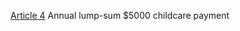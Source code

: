 [Article 4](ColumbiaPostDocs.pdf#page=6&selection=27,38,35,89)
Annual lump-sum $5000 childcare payment